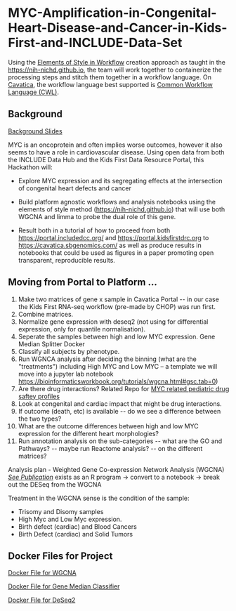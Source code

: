 # MYC-Amplification-in-Congenital-Heart-Disease-and-Cancer-in-Kids-First-and-INCLUDE-Data-Set

Using the [Elements of Style in Workflow](https://github.com/NIH-NICHD/Kids-First-Elements-of-Style-Workflow-Creation-Maintenance) creation approach as taught in the https://nih-nichd.github.io, the team will work together to containerize the processing steps and stitch them together in a workflow language.   On [Cavatica](https://www.cavatica.org/), the workflow language best supported is [Common Workflow Language (CWL)](https://www.commonwl.org/).

## Background
[Background Slides](https://docs.google.com/presentation/d/1esjKl4iIlidfSdeqqJ7LwoOxeMA98vDa5TC5pmtq804/edit#slide=id.g2446d821512_0_0)

MYC is an oncoprotein and often implies worse outcomes, however it also seems to have a role in cardiovascular disease. Using open data from both the INCLUDE Data Hub and the Kids First Data Resource Portal, this Hackathon will:

* Explore MYC expression and its segregating effects at the intersection of congenital heart defects and cancer

* Build platform agnostic workflows and analysis notebooks using the elements of style method (https://nih-nichd.github.io) that will use both WGCNA and limma to probe the dual role of this gene.

* Result both in a tutorial of how to proceed from both https://portal.includedcc.org/ and https://portal.kidsfirstdrc.org to https://cavatica.sbgenomics.com/ as well as produce results in notebooks that could be used as figures in a paper promoting open transparent, reproducible results.

## Moving from Portal to Platform …

1. Make two matrices of gene x sample in Cavatica Portal -- in our case the Kids First RNA-seq workflow (pre-made by CHOP) was run first.
2. Combine matrices.
3. Normalize gene expression with deseq2 (not using for differential expression, only for quantile normalisation).
4. Seperate the samples between high and low MYC expression. Gene Median Splitter Docker
5. Classify all subjects by phenotype.
6. Run WGNCA analysis after deciding the binning (what are the "treatments") including High MYC and Low MYC – a template we will move into  a jupyter lab notebook https://bioinformaticsworkbook.org/tutorials/wgcna.html#gsc.tab=0) 
7. Are there drug interactions? Related Repo for [MYC related pediatric drug saftey profiles](https://github.com/BioITHackathons/myc-related-pediatric-drug-safety-profiles)
8. Look at congenital and cardiac impact that might be drug interactions.
9. If outcome (death, etc) is available -- do we see a difference between the two types?
10. What are the outcome differences between high and low MYC expression for the different heart morphologies?
11. Run annotation analysis on the sub-categories -- what are the GO and Pathways? -- maybe run Reactome analysis? -- on the different matrices?

Analysis plan - Weighted Gene Co-expression Network Analysis (WGCNA) [*See Publication*](https://bmcbioinformatics.biomedcentral.com/articles/10.1186/1471-2105-9-559) exists as an R program -> convert to a notebook -> break out the DESeq from the WGCNA

Treatment in the WGCNA sense is the condition of the sample:
* Trisomy and Disomy samples
* High Myc and Low Myc expression.  
* Birth defect (cardiac) and Blood Cancers
* Birth Defect (cardiac) and Solid Tumors

## Docker Files for Project

[Docker File for WGCNA](https://github.com/NIH-NICHD/wgcna-docker)

[Docker File for Gene Median Classifier](https://github.com/NIH-NICHD/gene-median-splitter-docker)

[Docker File for DeSeq2](https://github.com/NIH-NICHD/deseq2-docker)

